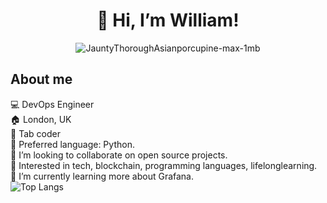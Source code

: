 <div align="center">
  
# 👋 Hi, I’m William!
  
</div>

<div align="center">

![JauntyThoroughAsianporcupine-max-1mb](https://user-images.githubusercontent.com/83907621/141540694-abb16686-5d52-4cb1-92e7-32f7e3743882.gif)

 </div>


## About me
  💻 DevOps Engineer</br>
  🏠 London, UK</br>
  🎹 Tab coder</br>
  🤖 Preferred language: Python.</br>
  💞️ I’m looking to collaborate on open source projects.</br>
  👀 Interested in tech, blockchain, programming languages, lifelonglearning.</br>
  🌱 I’m currently learning more about Grafana.</br>
![Top Langs](https://github-readme-stats.vercel.app/api/top-langs/?username=williamalvarezdev&layout=compact&theme=github_dark)



